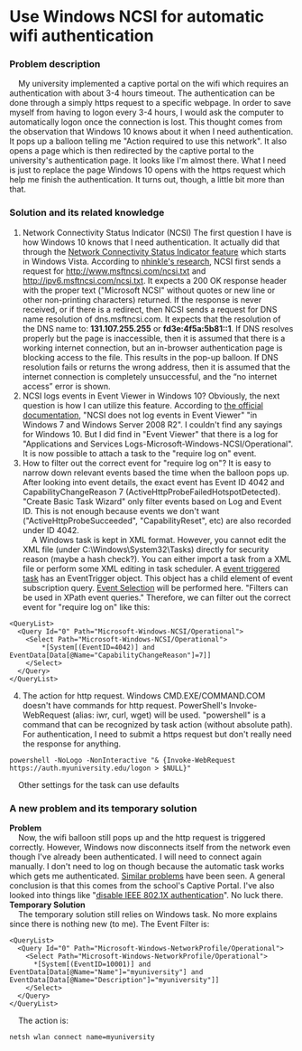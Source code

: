 # Use Windows NCSI for automatic wifi authentication
### Problem description
&nbsp;&nbsp;&nbsp;&nbsp;My university implemented a captive portal on the wifi which requires an authentication with about 3-4 hours timeout. The authentication can be done through a simply https request to a specific webpage. In order to save myself from having to logon every 3-4 hours, I would ask the computer to automatically logon once the connection is lost. This thought comes from the observation that Windows 10 knows about it when I need authentication. It pops up a balloon telling me "Action required to use this network". It also opens a page which is then redirected by the captive portal to the university's authentication page. It looks like I'm almost there. What I need is just to replace the page Windows 10 opens with the https request which help me finish the authentication. It turns out, though, a little bit more than that.
### Solution and its related knowledge
1. Network Connectivity Status Indicator (NCSI)
The first question I have is how Windows 10 knows that I need authentication. It actually did that through the [Network Connectivity Status Indicator feature](https://technet.microsoft.com/en-us/library/ee126135(v=ws.10).aspx) which starts in Windows Vista. According to [nhinkle's research](http://blog.superuser.com/2011/05/16/windows-7-network-awareness/), NCSI first sends a request for http://www.msftncsi.com/ncsi.txt and http://ipv6.msftncsi.com/ncsi.txt. It expects a 200 OK response header with the proper text ("Microsoft NCSI" without quotes or new line or other non-printing characters) returned. If the response is never received, or if there is a redirect, then NCSI sends a request for DNS name resolution of dns.msftncsi.com. It expects that the resolution of the DNS name to: **131.107.255.255** or **fd3e:4f5a:5b81::1**. If DNS resolves properly but the page is inaccessible, then it is assumed that there is a working internet connection, but an in-browser authentication page is blocking access to the file. This results in the pop-up balloon. If DNS resolution fails or returns the wrong address, then it is assumed that the internet connection is completely unsuccessful, and the “no internet access” error is shown.
2. NCSI logs events in Event Viewer in Windows 10?
Obviously, the next question is how I can utilize this feature. According to [the official documentation](https://technet.microsoft.com/en-us/library/ee126135(v=ws.10).aspx), "NCSI does not log events in Event Viewer" "in Windows 7 and Windows Server 2008 R2". I couldn't find any sayings for Windows 10. But I did find in "Event Viewer" that there is a log for "Applications and Services Logs-Microsoft-Windows-NCSI/Operational". It is now possible to attach a task to the "require log on" event.
3. How to filter out the correct event for "require log on"?
It is easy to narrow down relevant events based the time when the balloon pops up. After looking into event details, the exact event has Event ID 4042 and CapabilityChangeReason 7 (ActiveHttpProbeFailedHotspotDetected). "Create Basic Task Wizard" only filter events based on Log and Event ID. This is not enough because events we don't want ("ActiveHttpProbeSucceeded", "CapabilityReset", etc) are also recorded under ID 4042.   
&nbsp;&nbsp;&nbsp;&nbsp;A Windows task is kept in XML format. However, you cannot edit the XML file (under C:\Windows\System32\Tasks) directly for security reason (maybe a hash check?). You can either import a task from a XML file or perform some XML editing in task scheduler. A [event triggered task](https://msdn.microsoft.com/en-us/library/windows/desktop/aa446889(v=vs.85).aspx) has an EventTrigger object. This object has a child element of event subscription query. [Event Selection](https://msdn.microsoft.com/en-us/library/aa385231(VS.85).aspx) will be performed here. "Filters can be used in XPath event queries." Therefore, we can filter out the correct event for "require log on" like this:
```
<QueryList>
  <Query Id="0" Path="Microsoft-Windows-NCSI/Operational">
    <Select Path="Microsoft-Windows-NCSI/Operational">
        *[System[(EventID=4042)] and EventData[Data[@Name="CapabilityChangeReason"]=7]]
    </Select>
  </Query>
</QueryList>
```
4. The action for http request.
Windows CMD.EXE/COMMAND.COM doesn't have commands for http request. PowerShell's Invoke-WebRequest (alias: iwr, curl, wget) will be used. "powershell" is a command that can be recognized by task action (without absolute path). For authentication, I need to submit a https request but don't really need the response for anything.
```
powershell -NoLogo -NonInteractive "& {Invoke-WebRequest https://auth.myuniversity.edu/logon > $NULL}"
```
&nbsp;&nbsp;&nbsp;&nbsp;Other settings for the task can use defaults
### A new problem and its temporary solution
**Problem**  
&nbsp;&nbsp;&nbsp;&nbsp;Now, the wifi balloon still pops up and the http request is triggered correctly. However, Windows now disconnects itself from the network even though I've already been authenticated. I will need to connect again manually. I don't need to log on though because the automatic task works which gets me authenticated. [Similar problems](https://superuser.com/questions/1169229/why-does-windows-connect-to-a-network-automatically-and-shortly-thereafter-disco) have been seen. A general conclusion is that this comes from the school's Captive Portal. I've also looked into things like "[disable IEEE 802.1X authentication](https://answers.microsoft.com/en-us/windows/forum/windows_7-networking/network-keeps-disconnecting-from-laptop-windows-7/1338d169-9fcc-4a05-87e8-60e0f1aa0bdf)". No luck there.  
**Temporary Solution**  
&nbsp;&nbsp;&nbsp;&nbsp;The temporary solution still relies on Windows task. No more explains since there is nothing new (to me). The Event Filter is:
```
<QueryList>
  <Query Id="0" Path="Microsoft-Windows-NetworkProfile/Operational">
    <Select Path="Microsoft-Windows-NetworkProfile/Operational">
      *[System[(EventID=10001)] and EventData[Data[@Name="Name"]="myuniversity"] and EventData[Data[@Name="Description"]="myuniversity"]]
    </Select>
  </Query>
</QueryList>
```
&nbsp;&nbsp;&nbsp;&nbsp;The action is:
```
netsh wlan connect name=myuniversity
```
